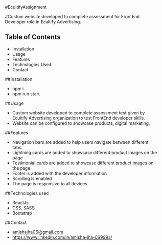 #EcultifyAssignment

#Custom website developed to complete assessment for FrontEnd Developer role in Ecultify Advertising.

## Table of Contents
- Installation
- Usage
- Features
- Technologies Used
- Contact


##Installation

- npm i
- npm run start


##Usage
- Custom website developed to complete assessment test given by Ecultify Advertising organization to test FrontEnd developer skills.
- Website can be configured to showcase products, digital marketing.

##Features
- Navigation bars are added to help users navigate between different tabs.
- Lightning cards are added to showcase different product images on the page
- Testimonial cards are added to showcase different product images on the page
- Footer is added with the developer information
- Scrolling is enabled 
- The page is responsive to all devices.

##Technologies used
- ReactJs
- CSS, SASS
- Bootstrap 

##Contact
- amishajha06@gmail.com
- https://www.linkedin.com/in/amisha-jha-06999s/